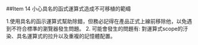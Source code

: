##Item 14 小心具名的函式運算式造成不可移植的範疇

1.使用具名的函示運算式幫助除錯，但務必記得在產品正式上線前移除他，以免遇到不符合標準的瀏覽器發生問題。
2. 可能會發生的問題有: 對運算式scope的汙染、具名運算式的拉升以及重複的記憶體配置。